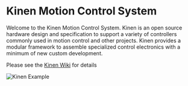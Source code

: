 Kinen Motion Control System
===
Welcome to the Kinen Motion Control System. Kinen is an open source hardware design and specification to support a variety of controllers commonly used in motion control and other projects. Kinen provides a modular framework to assemble specialized control electronics with a minimum of new custom development.

Please see the 
[Kinen Wiki](https://github.com/kinen/kinen/wiki) for details 

![Kinen Example](https://dl.dropbox.com/u/45988398/OCB_example_001.jpg)

